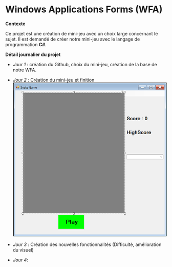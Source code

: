 # Windows Applications Forms (WFA)

**Contexte**

Ce projet est une création de mini-jeu avec un choix large concernant le sujet. Il est demandé de créer notre mini-jeu avec le langage de programmation __C#__.


**Détail journalier du projet**

* *Jour 1* : création du Github, choix du mini-jeu, création de la base de notre WFA.

* *Jour 2* : Création du mini-jeu et finition
![Image du jeu "Snake"](image.png)

* *Jour 3* : Création des nouvelles fonctionnalités (Difficulté, amélioration du visuel)

* *Jour 4*: 